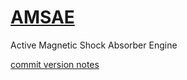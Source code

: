 # <a href="https://github.com/jahearnco/AMSAE/tree/main/main">AMSAE</a>

Active Magnetic Shock Absorber Engine 

<a href="https://github.com/jahearnco/AMSAE/tree/main/main/README.txt">commit version notes</a>
